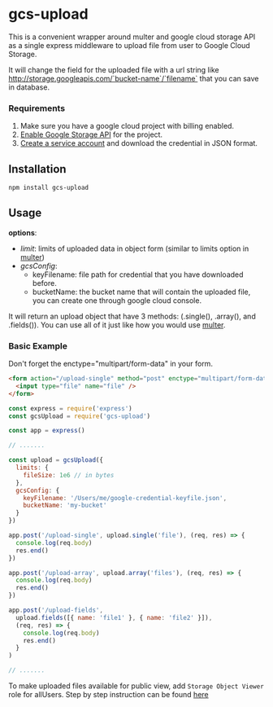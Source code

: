 # gcs-upload

This is a convenient wrapper around multer and google cloud storage API as a single express middleware to upload file from user to Google Cloud Storage.

It will change the field for the uploaded file with a url string like http://storage.googleapis.com/`bucket-name`/`filename` that you can save in database.


### Requirements
1. Make sure you have a google cloud project with billing enabled.
2. [Enable Google Storage API](https://console.cloud.google.com/flows/enableapi?apiid=storage-api.googleapis.com) for the project.
3. [Create a service account](https://console.cloud.google.com/apis/credentials/serviceaccountkey) and download the credential in JSON format.


## Installation

```bash
npm install gcs-upload
```


## Usage

**options**:
- _limit_: limits of uploaded data in object form (similar to limits option in [multer](https://github.com/expressjs/multer#limits))
- _gcsConfig_:
  - keyFilename: file path for credential that you have downloaded before.
  - bucketName: the bucket name that will contain the uploaded file, you can create one through google cloud console.

It will return an upload object that have 3 methods: (.single(), .array(), and .fields()). You can use all of it just like how you would use [multer](https://github.com/expressjs/multer#singlefieldname).


### Basic Example

Don't forget the enctype="multipart/form-data" in your form.
```html
<form action="/upload-single" method="post" enctype="multipart/form-data">
  <input type="file" name="file" />
</form>
```

```javascript
const express = require('express')
const gcsUpload = require('gcs-upload')

const app = express()

// .......

const upload = gcsUpload({
  limits: {
    fileSize: 1e6 // in bytes
  },
  gcsConfig: {
    keyFilename: '/Users/me/google-credential-keyfile.json',
    bucketName: 'my-bucket'
  }
})

app.post('/upload-single', upload.single('file'), (req, res) => {
  console.log(req.body)
  res.end()
})

app.post('/upload-array', upload.array('files'), (req, res) => {
  console.log(req.body)
  res.end()
})

app.post('/upload-fields',
  upload.fields([{ name: 'file1' }, { name: 'file2' }]),
  (req, res) => {
    console.log(req.body)
    res.end()
  }
)

// .......
```

To make uploaded files available for public view, add `Storage Object Viewer` role for allUsers. Step by step instruction can be found [here](https://cloud.google.com/storage/docs/access-control/making-data-public#buckets)